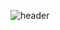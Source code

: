 ![header](https://capsule-render.vercel.app/api?text=SooYeon%20Lim&animation=fadeIn&type=cylinder&color=timeGradient&:heart_eyes_cat::sparkling_heart::bear:)
